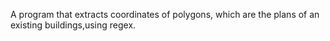 A program that extracts coordinates of polygons, which are the plans of an existing buildings,using regex.

